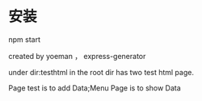 # 安装

npm start

created by   yoeman ， express-generator

under dir:testhtml in the root dir has two test html page.

Page test is to add Data;Menu Page is to show Data
